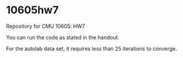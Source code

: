 # 10605hw7
Repository for CMU 10605: HW7

You can run the code as stated in the handout.

For the autolab data set, it requires less than 25 iterations to converge.
